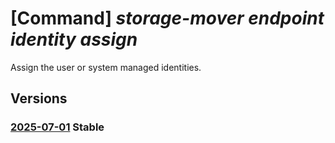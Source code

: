 # [Command] _storage-mover endpoint identity assign_

Assign the user or system managed identities.

## Versions

### [2025-07-01](/Resources/mgmt-plane/L3N1YnNjcmlwdGlvbnMve30vcmVzb3VyY2Vncm91cHMve30vcHJvdmlkZXJzL21pY3Jvc29mdC5zdG9yYWdlbW92ZXIvc3RvcmFnZW1vdmVycy97fS9lbmRwb2ludHMve30=/2025-07-01.xml) **Stable**

<!-- mgmt-plane /subscriptions/{}/resourcegroups/{}/providers/microsoft.storagemover/storagemovers/{}/endpoints/{} 2025-07-01 identity -->
